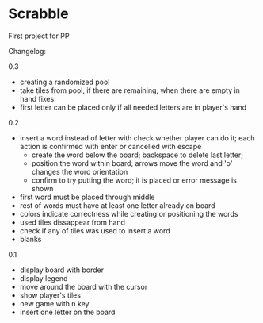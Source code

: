 # Scrabble

First project for PP

Changelog:

0.3
- creating a randomized pool
- take tiles from pool, if there are remaining, when there are empty in hand
fixes:
- first letter can be placed only if all needed letters are in player's hand

0.2
- insert a word instead of letter with check whether player can do it;
  each action is confirmed with enter or cancelled with escape
    * create the word below the board; backspace to delete last letter;
    * position the word within board; arrows move the word and 'o' changes the word orientation
    * confirm to try putting the word; it is placed or error message is shown
- first word must be placed through middle
- rest of words must have at least one letter already on board
- colors indicate correctness while creating or positioning the words
- used tiles dissappear from hand
- check if any of tiles was used to insert a word
- blanks

0.1
- display board with border
- display legend
- move around the board with the cursor
- show player's tiles
- new game with n key
- insert one letter on the board
